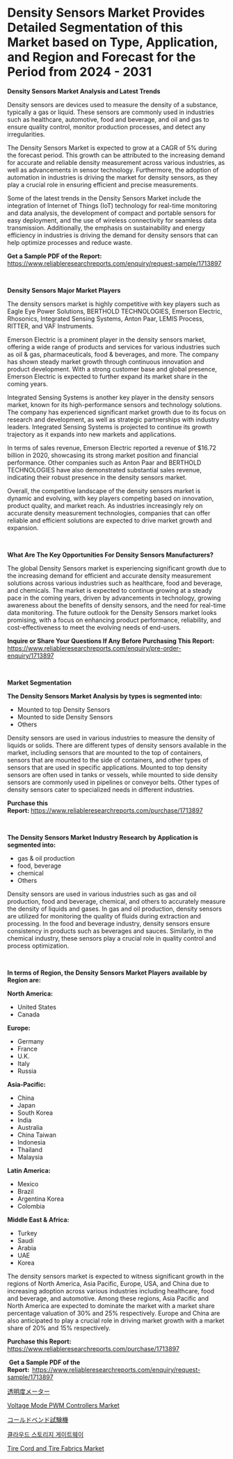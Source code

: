 <p><h1>Density Sensors Market Provides Detailed Segmentation of this Market based on Type, Application, and Region and Forecast for the Period from 2024 - 2031</h1></p><p><strong>Density Sensors Market Analysis and Latest Trends</strong></p>
<p><p>Density sensors are devices used to measure the density of a substance, typically a gas or liquid. These sensors are commonly used in industries such as healthcare, automotive, food and beverage, and oil and gas to ensure quality control, monitor production processes, and detect any irregularities.</p><p>The Density Sensors Market is expected to grow at a CAGR of 5% during the forecast period. This growth can be attributed to the increasing demand for accurate and reliable density measurement across various industries, as well as advancements in sensor technology. Furthermore, the adoption of automation in industries is driving the market for density sensors, as they play a crucial role in ensuring efficient and precise measurements.</p><p>Some of the latest trends in the Density Sensors Market include the integration of Internet of Things (IoT) technology for real-time monitoring and data analysis, the development of compact and portable sensors for easy deployment, and the use of wireless connectivity for seamless data transmission. Additionally, the emphasis on sustainability and energy efficiency in industries is driving the demand for density sensors that can help optimize processes and reduce waste.</p></p>
<p><strong>Get a Sample PDF of the Report:&nbsp;</strong> <a href="https://www.reliableresearchreports.com/enquiry/request-sample/1713897">https://www.reliableresearchreports.com/enquiry/request-sample/1713897</a></p>
<p>&nbsp;</p>
<p><strong>Density Sensors Major Market Players</strong></p>
<p><p>The density sensors market is highly competitive with key players such as Eagle Eye Power Solutions, BERTHOLD TECHNOLOGIES, Emerson Electric, Rhosonics, Integrated Sensing Systems, Anton Paar, LEMIS Process, RITTER, and VAF Instruments.</p><p>Emerson Electric is a prominent player in the density sensors market, offering a wide range of products and services for various industries such as oil & gas, pharmaceuticals, food & beverages, and more. The company has shown steady market growth through continuous innovation and product development. With a strong customer base and global presence, Emerson Electric is expected to further expand its market share in the coming years.</p><p>Integrated Sensing Systems is another key player in the density sensors market, known for its high-performance sensors and technology solutions. The company has experienced significant market growth due to its focus on research and development, as well as strategic partnerships with industry leaders. Integrated Sensing Systems is projected to continue its growth trajectory as it expands into new markets and applications.</p><p>In terms of sales revenue, Emerson Electric reported a revenue of $16.72 billion in 2020, showcasing its strong market position and financial performance. Other companies such as Anton Paar and BERTHOLD TECHNOLOGIES have also demonstrated substantial sales revenue, indicating their robust presence in the density sensors market.</p><p>Overall, the competitive landscape of the density sensors market is dynamic and evolving, with key players competing based on innovation, product quality, and market reach. As industries increasingly rely on accurate density measurement technologies, companies that can offer reliable and efficient solutions are expected to drive market growth and expansion.</p></p>
<p>&nbsp;</p>
<p><strong>What Are The Key Opportunities For Density Sensors Manufacturers?</strong></p>
<p><p>The global Density Sensors market is experiencing significant growth due to the increasing demand for efficient and accurate density measurement solutions across various industries such as healthcare, food and beverage, and chemicals. The market is expected to continue growing at a steady pace in the coming years, driven by advancements in technology, growing awareness about the benefits of density sensors, and the need for real-time data monitoring. The future outlook for the Density Sensors market looks promising, with a focus on enhancing product performance, reliability, and cost-effectiveness to meet the evolving needs of end-users.</p></p>
<p><strong>Inquire or Share Your Questions If Any Before Purchasing This Report:</strong> <a href="https://www.reliableresearchreports.com/enquiry/pre-order-enquiry/1713897">https://www.reliableresearchreports.com/enquiry/pre-order-enquiry/1713897</a></p>
<p>&nbsp;</p>
<p><strong>Market Segmentation</strong></p>
<p><strong>The Density Sensors Market Analysis by types is segmented into:</strong></p>
<p><ul><li>Mounted to top Density Sensors</li><li>Mounted to side Density Sensors</li><li>Others</li></ul></p>
<p><p>Density sensors are used in various industries to measure the density of liquids or solids. There are different types of density sensors available in the market, including sensors that are mounted to the top of containers, sensors that are mounted to the side of containers, and other types of sensors that are used in specific applications. Mounted to top density sensors are often used in tanks or vessels, while mounted to side density sensors are commonly used in pipelines or conveyor belts. Other types of density sensors cater to specialized needs in different industries.</p></p>
<p><strong>Purchase this Report:&nbsp;</strong><a href="https://www.reliableresearchreports.com/purchase/1713897">https://www.reliableresearchreports.com/purchase/1713897</a></p>
<p>&nbsp;</p>
<p><strong>The Density Sensors Market Industry Research by Application is segmented into:</strong></p>
<p><ul><li>gas & oil production</li><li>food, beverage</li><li>chemical</li><li>Others</li></ul></p>
<p><p>Density sensors are used in various industries such as gas and oil production, food and beverage, chemical, and others to accurately measure the density of liquids and gases. In gas and oil production, density sensors are utilized for monitoring the quality of fluids during extraction and processing. In the food and beverage industry, density sensors ensure consistency in products such as beverages and sauces. Similarly, in the chemical industry, these sensors play a crucial role in quality control and process optimization.</p></p>
<p>&nbsp;</p>
<p><strong>In terms of Region, the Density Sensors Market Players available by Region are:</strong></p>
<p>
    <p> <strong> North America: </strong>
        <ul>
            <li>United States</li>
            <li>Canada</li>
        </ul>
        </p> 
    <p> <strong> Europe: </strong>
        <ul>
            <li>Germany</li>
            <li>France</li>
            <li>U.K.</li>
            <li>Italy</li>
            <li>Russia</li>
        </ul>
        </p> 
    <p> <strong> Asia-Pacific: </strong>
        <ul>
            <li>China</li>
            <li>Japan</li>
            <li>South Korea</li>
            <li>India</li>
            <li>Australia</li>
            <li>China Taiwan</li>
            <li>Indonesia</li>
            <li>Thailand</li>
            <li>Malaysia</li>
        </ul>
        </p> 
    <p> <strong> Latin America: </strong>
        <ul>
            <li>Mexico</li>
            <li>Brazil</li>
            <li>Argentina Korea</li>
            <li>Colombia</li>
        </ul>
        </p> 
    <p> <strong> Middle East & Africa: </strong>
        <ul>
            <li>Turkey</li>
            <li>Saudi</li>
            <li>Arabia</li>
            <li>UAE</li>
            <li>Korea</li>
        </ul>
    </p>
    </p>
<p><p>The density sensors market is expected to witness significant growth in the regions of North America, Asia Pacific, Europe, USA, and China due to increasing adoption across various industries including healthcare, food and beverage, and automotive. Among these regions, Asia Pacific and North America are expected to dominate the market with a market share percentage valuation of 30% and 25% respectively. Europe and China are also anticipated to play a crucial role in driving market growth with a market share of 20% and 15% respectively.</p></p>
<p><strong>Purchase this Report: </strong><a href="https://www.reliableresearchreports.com/purchase/1713897">https://www.reliableresearchreports.com/purchase/1713897</a></p>
<p>&nbsp;<strong>Get a Sample PDF of the Report:&nbsp;&nbsp;</strong><a href="https://www.reliableresearchreports.com/enquiry/request-sample/1713897">https://www.reliableresearchreports.com/enquiry/request-sample/1713897</a></p>
<p><strong></strong></p>
<p><p><a href="https://github.com/ReganWisoky2023/Market-Research-Report-List-1/blob/main/416282411773.md">透明度メーター</a></p><p><a href="https://github.com/beatblasta/Market-Research-Report-List-2/blob/main/voltage-mode-pwm-controllers-market.md">Voltage Mode PWM Controllers Market</a></p><p><a href="https://github.com/cbigkbh02719/Market-Research-Report-List-1/blob/main/244217311772.md">コールドベンド試験機</a></p><p><a href="https://github.com/darrellockm3ytan895656/Market-Research-Report-List-1/blob/main/848710610918.md">클라우드 스토리지 게이트웨이</a></p><p><a href="https://issuu.com/reportprime-2/docs/tire-cord-and-tire-fabrics-market-size-2030.pptx">Tire Cord and Tire Fabrics Market</a></p></p>